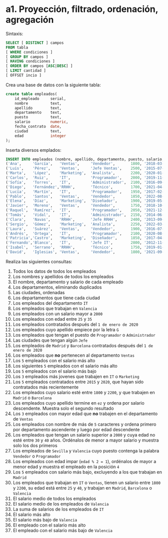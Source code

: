 # a1. Proyección, filtrado, ordenación, agregación   

Sintaxis:
```sql
SELECT [ DISTINCT ] campos 
FROM tabla
[ WHERE condiciones ]
[ GROUP BY campos ]
[ HAVING condiciones ]
[ ORDER BY campos [ASC|DESC] ]
[ LIMIT cantidad ]
[ OFFSET incio ]
```

Crea una base de datos con la siguiente tabla:

```sql
create table empleados(
    id_empleado     serial,
    nombre          text,
    apellido        text,
    departamento    text,
    puesto          text,
    salario         numeric,
    fecha_contrato  date,
    ciudad          text,
    edad            integer
);
```

Inserta diversos emplados:

```sql
INSERT INTO empleados (nombre, apellido, departamento, puesto, salario, fecha_contrato, ciudad, edad) VALUES
('Ana',     'García',   'Ventas',     'Vendedor',       1800, '2018-03-15', 'Madrid',     29),
('Luis',    'Pérez',    'Ventas',     'Jefe Ventas',    2500, '2015-07-01', 'Valencia',   41),
('Marta',   'López',    'Marketing',  'Analista',       2200, '2020-01-20', 'Sevilla',    33),
('Carlos',  'Ruiz',     'IT',         'Programador',    2000, '2019-11-11', 'Madrid',     26),
('Sofía',   'Torres',   'IT',         'Administrador',  2100, '2016-09-05', 'Barcelona',  39),
('Diego',   'Fernández','RRHH',       'Técnico',        1700, '2021-04-10', 'Valencia',   28),
('Lucía',   'Martín',   'IT',         'Programador',    1950, '2017-02-14', 'Sevilla',    31),
('Pablo',   'Santos',   'Ventas',     'Vendedor',       1850, '2022-08-01', 'Madrid',     24),
('Elena',   'Díaz',     'Marketing',  'Diseñador',      1900, '2019-05-23', 'Valencia',   30),
('Javier',  'Moreno',   'Ventas',     'Vendedor',       1750, '2018-10-10', 'Barcelona',  27),
('Raquel',  'Ramírez',  'IT',         'Programador',    2050, '2021-12-01', 'Madrid',     25),
('Tomás',   'Vidal',    'IT',         'Administrador',  2150, '2014-06-18', 'Sevilla',    44),
('Clara',   'Navas',    'RRHH',       'Jefe RRHH',      2400, '2013-09-09', 'Madrid',     45),
('Sergio',  'Gómez',    'Marketing',  'Analista',       2250, '2022-03-15', 'Barcelona',  29),
('Laura',   'Suárez',   'Ventas',     'Vendedor',       1900, '2016-07-25', 'Valencia',   37),
('Andrés',  'Ortega',   'IT',         'Programador',    2100, '2020-08-30', 'Madrid',     32),
('Patricia','Castro',   'Marketing',  'Diseñador',      1850, '2017-04-12', 'Sevilla',    34),
('Fernando','Blanco',   'IT',         'Jefe IT',        2800, '2012-11-05', 'Barcelona',  50),
('Isabel',  'Serrano',  'RRHH',       'Técnico',        1750, '2019-01-16', 'Madrid',     27),
('David',   'Iglesias', 'Ventas',     'Vendedor',       1800, '2021-09-21', 'Sevilla',    23);
```

Realiza las siguientes consultas:

1. Todos los datos de todos los empleados
1. Los nombres y apellidos de todos los empleados
1. El nombre, departamento y salario de cada empleado
1. Los departamentos, eliminando duplicados
1. Las ciudades, ordenadas 
1. Los departamentos que tiene cada ciudad
1. Los empleados del departamento `IT`
1. Los empleados que trabajan en `Valencia`
1. Los empleados con un salario mayor a `2000`
1. Los empleados con edad entre `25` y `35`
1. Los empleados contratados después del `1 de enero de 2020`
1. Los empleados cuyo apellido empiece por la letra `G`
1. Los empleados que tengan el puesto de `Programador` o `Administrador`
1. Las ciudades que tengan algún `Jefe`
1. Los empleados de `Madrid` y `Barcelona` contratados después del `1 de enero de 2020`
1. Los empleados que **no** pertenecen al departamento `Ventas`
1. Los `5` empleados con el salario más alto
1. Los siguientes `5` empleados con el salario más alto
1. Los `5` empleados con el salario más bajo
1. Los `3` empleados más jovenes que trabajen en `IT` o `Marketing`
1. Los `5` empleados contratados entre `2015` y `2020`, que hayan sido contratados más recientemente
1. Los empleados cuyo salario esté entre `1800` y `2200`, y que trabajen en `Madrid` o `Barcelona`
1. Los empleados cuyo apellido termine en `ez` y ordena por salario descendente. Muestra solo el segundo resultado
1. Los `3` empleados con mayor edad que **no** trabajen en el departamento de `Ventas`
1. Los empleados con nombre de más de `5` caracteres y ordena primero por departamento ascendente y luego por edad descendente
1. Los empleados que tengan un salario superior a `2000` y cuya edad no esté entre `30` y `40` años. Ordénalos de menor a mayor salario y muestra solo los dos primeros
1. Los empleados de `Sevilla` y `Valencia` cuyo puesto contenga la palabra `Vendedor` o `Programador`
1. Los empleados con edad impar (`edad % 2 = 1`), ordénalos de mayor a menor edad y muestra el empleado en la posición `4`
1. Los `5` empleados con salario más bajo, excluyendo a los que trabajan en `Madrid`
1. Los empleados que trabajan en `IT` o `Ventas`, tienen un salario entre `1800` y `2200`, su edad está entre `25` y `40`, y trabajan en `Madrid`, `Barcelona` o `Valencia`
1. El salario medio de todos los empleados
1. El salario medio de los empleados de `Valencia`
1. La suma de salarios de los empleados de `IT`
1. El salario más alto
1. El salario más bajo de `Valencia`
1. El empleado con el salario más alto
1. El empleado con el salario más bajo de `Valencia`

